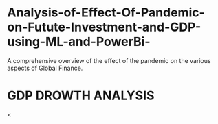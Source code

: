 # Analysis-of-Effect-Of-Pandemic-on-Futute-Investment-and-GDP-using-ML-and-PowerBi-
A comprehensive overview of the effect of the pandemic on the various aspects of Global Finance.
<P><H1>GDP DROWTH ANALYSIS</H1></P>

<

